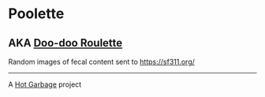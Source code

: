 # Poolette
## AKA [Doo-doo Roulette](https://poolette.hotgarba.ge)

Random images of fecal content sent to https://sf311.org/

---
A <a href="https://www.hotgarba.ge">Hot Garbage</a> project
